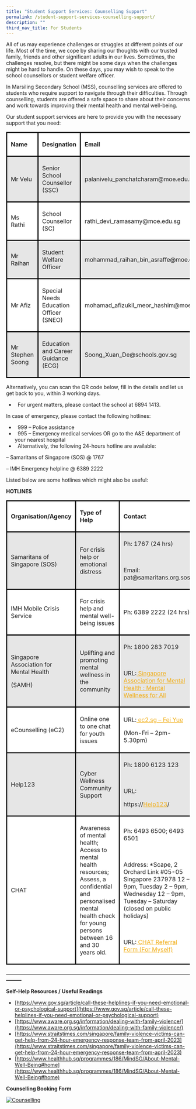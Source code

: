```yaml
---
title: "Student Support Services: Counselling Support"
permalink: /student-support-services-counselling-support/
description: ""
third_nav_title: For Students
---
```

All of us may experience challenges or struggles at different points of our life. Most of the time, we cope by sharing our thoughts with our trusted family, friends and other significant adults in our lives. Sometimes, the challenges resolve, but there might be some days when the challenges might be hard to handle. On these days, you may wish to speak to the school counsellors or student welfare officer.

In Marsiling Secondary School (MSS), counselling services are offered to students who require support to navigate through their difficulties. Through counselling, students are offered a safe space to share about their concerns and work towards improving their mental health and mental well-being.

Our student support services are here to provide you with the necessary support that you need:

<table style="box-sizing: inherit; border-collapse: collapse; border-spacing: 0px; max-width: 100%;"><tbody style="box-sizing: inherit;"><tr style="box-sizing: inherit; background: rgb(255, 255, 255);"><td style="box-sizing: inherit; padding: 5px 10px; border-style: solid; border-color: rgb(0, 0, 0);"><p style="box-sizing: inherit; font-size: 1em;"><strong style="box-sizing: inherit; font-weight: bold;">Name</strong></p></td><td style="box-sizing: inherit; padding: 5px 10px; border-style: solid; border-color: rgb(0, 0, 0);"><p style="box-sizing: inherit; font-size: 1em;"><strong style="box-sizing: inherit; font-weight: bold;">Designation</strong></p></td><td style="box-sizing: inherit; padding: 5px 10px; border-style: solid; border-color: rgb(0, 0, 0);"><p style="box-sizing: inherit; font-size: 1em;"><strong style="box-sizing: inherit; font-weight: bold;">Email</strong></p></td></tr><tr style="box-sizing: inherit; background: rgb(230, 230, 230);"><td style="box-sizing: inherit; padding: 5px 10px; border-style: solid; border-color: rgb(0, 0, 0);"><p style="box-sizing: inherit; font-size: 1em;"><span style="box-sizing: inherit; font-weight: 400;">Mr Velu</span></p></td><td style="box-sizing: inherit; padding: 5px 10px; border-style: solid; border-color: rgb(0, 0, 0);"><p style="box-sizing: inherit; font-size: 1em;"><span style="box-sizing: inherit; font-weight: 400;">Senior School Counsellor (SSC)</span></p></td><td style="box-sizing: inherit; padding: 5px 10px; border-style: solid; border-color: rgb(0, 0, 0);"><p style="box-sizing: inherit; font-size: 1em;"><span style="box-sizing: inherit; font-weight: 400;">palanivelu_panchatcharam@moe.edu.sg</span></p></td></tr><tr style="box-sizing: inherit; background: rgb(255, 255, 255);"><td style="box-sizing: inherit; padding: 5px 10px; border-style: solid; border-color: rgb(0, 0, 0);"><p style="box-sizing: inherit; font-size: 1em;"><span style="box-sizing: inherit; font-weight: 400;">Ms Rathi</span></p></td><td style="box-sizing: inherit; padding: 5px 10px; border-style: solid; border-color: rgb(0, 0, 0);"><p style="box-sizing: inherit; font-size: 1em;"><span style="box-sizing: inherit; font-weight: 400;">School Counsellor (SC)</span></p></td><td style="box-sizing: inherit; padding: 5px 10px; border-style: solid; border-color: rgb(0, 0, 0);"><p style="box-sizing: inherit; font-size: 1em;"><span style="box-sizing: inherit; font-weight: 400;">rathi_devi_ramasamy@moe.edu.sg</span></p></td></tr><tr style="box-sizing: inherit; background: rgb(230, 230, 230);"><td style="box-sizing: inherit; padding: 5px 10px; border-style: solid; border-color: rgb(0, 0, 0);"><p style="box-sizing: inherit; font-size: 1em;"><span style="box-sizing: inherit; font-weight: 400;">Mr Raihan</span></p></td><td style="box-sizing: inherit; padding: 5px 10px; border-style: solid; border-color: rgb(0, 0, 0);"><p style="box-sizing: inherit; font-size: 1em;"><span style="box-sizing: inherit; font-weight: 400;">Student Welfare Officer</span></p></td><td style="box-sizing: inherit; padding: 5px 10px; border-style: solid; border-color: rgb(0, 0, 0);"><p style="box-sizing: inherit; font-size: 1em;"><span style="box-sizing: inherit; font-weight: 400;">mohammad_raihan_bin_asraffe@moe.edu.sg</span></p></td></tr><tr style="box-sizing: inherit; background: rgb(255, 255, 255);"><td style="box-sizing: inherit; padding: 5px 10px; border-style: solid; border-color: rgb(0, 0, 0);"><p style="box-sizing: inherit; font-size: 1em;"><span style="box-sizing: inherit; font-weight: 400;">Mr Afiz</span></p></td><td style="box-sizing: inherit; padding: 5px 10px; border-style: solid; border-color: rgb(0, 0, 0);"><p style="box-sizing: inherit; font-size: 1em;"><span style="box-sizing: inherit; font-weight: 400;">Special Needs Education Officer (SNEO)</span></p></td><td style="box-sizing: inherit; padding: 5px 10px; border-style: solid; border-color: rgb(0, 0, 0);"><p style="box-sizing: inherit; font-size: 1em;"><span style="box-sizing: inherit; font-weight: 400;">mohamad_afizukil_meor_hashim@moe.edu.sg</span></p></td></tr><tr style="box-sizing: inherit; background: rgb(230, 230, 230);"><td style="box-sizing: inherit; padding: 5px 10px; border-style: solid; border-color: rgb(0, 0, 0);"><p style="box-sizing: inherit; font-size: 1em;"><span style="box-sizing: inherit; font-weight: 400;">Mr Stephen Soong</span></p></td><td style="box-sizing: inherit; padding: 5px 10px; border-style: solid; border-color: rgb(0, 0, 0);"><p style="box-sizing: inherit; font-size: 1em;"><span style="box-sizing: inherit; font-weight: 400;">Education and Career Guidance (ECG)</span></p></td><td style="box-sizing: inherit; padding: 5px 10px; border-style: solid; border-color: rgb(0, 0, 0);"><p style="box-sizing: inherit; font-size: 1em;"><span style="box-sizing: inherit; font-weight: 400;">Soong_Xuan_De@schools.gov.sg</span></p></td></tr></tbody></table>

Alternatively, you can scan the QR code below, fill in the details and let us get back to you, within 3 working days.

*     For urgent matters, please contact the school at 6894 1413.

In case of emergency, please contact the following hotlines:

*     999 – Police assistance
*     995 – Emergency medical services OR go to the A&E department of your nearest hospital
*     Alternatively, the following 24-hours hotline are available:

– Samaritans of Singapore (SOS) @ 1767

– IMH Emergency helpline @ 6389 2222

Listed below are some hotlines which might also be useful:

**HOTLINES**

<table style="box-sizing: inherit; border-collapse: collapse; border-spacing: 0px; max-width: 100%;"><tbody style="box-sizing: inherit;"><tr style="box-sizing: inherit; background: rgb(255, 255, 255);"><td style="box-sizing: inherit; padding: 5px 10px; border-style: solid; border-color: rgb(0, 0, 0);"><p style="box-sizing: inherit; font-size: 1em;"><strong style="box-sizing: inherit; font-weight: bold;">Organisation/Agency</strong></p></td><td style="box-sizing: inherit; padding: 5px 10px; border-style: solid; border-color: rgb(0, 0, 0);"><p style="box-sizing: inherit; font-size: 1em;"><strong style="box-sizing: inherit; font-weight: bold;">Type of Help</strong></p></td><td style="box-sizing: inherit; padding: 5px 10px; border-style: solid; border-color: rgb(0, 0, 0);"><p style="box-sizing: inherit; font-size: 1em;"><strong style="box-sizing: inherit; font-weight: bold;">Contact</strong></p></td></tr><tr style="box-sizing: inherit; background: rgb(230, 230, 230);"><td style="box-sizing: inherit; padding: 5px 10px; border-style: solid; border-color: rgb(0, 0, 0);"><p style="box-sizing: inherit; font-size: 1em;"><span style="box-sizing: inherit; font-weight: 400;">Samaritans of Singapore (SOS)</span></p></td><td style="box-sizing: inherit; padding: 5px 10px; border-style: solid; border-color: rgb(0, 0, 0);"><p style="box-sizing: inherit; font-size: 1em;"><span style="box-sizing: inherit; font-weight: 400;">For crisis help or emotional distress</span></p></td><td style="box-sizing: inherit; padding: 5px 10px; border-style: solid; border-color: rgb(0, 0, 0);"><p style="box-sizing: inherit; font-size: 1em;"><span style="box-sizing: inherit; font-weight: 400;">Ph: 1767 (24 hrs)</span></p><p style="box-sizing: inherit; font-size: 1em;"><span style="box-sizing: inherit; font-weight: 400;">&nbsp;</span></p><p style="box-sizing: inherit; font-size: 1em;"><span style="box-sizing: inherit; font-weight: 400;">Email: pat@samaritans.org.sos</span></p></td></tr><tr style="box-sizing: inherit; background: rgb(255, 255, 255);"><td style="box-sizing: inherit; padding: 5px 10px; border-style: solid; border-color: rgb(0, 0, 0);"><p style="box-sizing: inherit; font-size: 1em;"><span style="box-sizing: inherit; font-weight: 400;">IMH Mobile Crisis Service</span></p></td><td style="box-sizing: inherit; padding: 5px 10px; border-style: solid; border-color: rgb(0, 0, 0);"><p style="box-sizing: inherit; font-size: 1em;"><span style="box-sizing: inherit; font-weight: 400;">For crisis help and mental well-being issues</span></p></td><td style="box-sizing: inherit; padding: 5px 10px; border-style: solid; border-color: rgb(0, 0, 0);"><p style="box-sizing: inherit; font-size: 1em;"><span style="box-sizing: inherit; font-weight: 400;">Ph: 6389 2222 (24 hrs)</span></p></td></tr><tr style="box-sizing: inherit; background: rgb(230, 230, 230);"><td style="box-sizing: inherit; padding: 5px 10px; border-style: solid; border-color: rgb(0, 0, 0);"><p style="box-sizing: inherit; font-size: 1em;"><span style="box-sizing: inherit; font-weight: 400;">Singapore Association for Mental Health</span></p><p style="box-sizing: inherit; font-size: 1em;"><span style="box-sizing: inherit; font-weight: 400;">(SAMH)</span></p></td><td style="box-sizing: inherit; padding: 5px 10px; border-style: solid; border-color: rgb(0, 0, 0);"><p style="box-sizing: inherit; font-size: 1em;"><span style="box-sizing: inherit; font-weight: 400;">Uplifting and promoting mental wellness in the community</span></p></td><td style="box-sizing: inherit; padding: 5px 10px; border-style: solid; border-color: rgb(0, 0, 0);"><p style="box-sizing: inherit; font-size: 1em;"><span style="box-sizing: inherit; font-weight: 400;">Ph: 1800 283 7019</span></p><p style="box-sizing: inherit; font-size: 1em;"><span style="box-sizing: inherit; font-weight: 400;">&nbsp;</span></p><p style="box-sizing: inherit; font-size: 1em;"><span style="box-sizing: inherit; font-weight: 400;">URL:</span><a href="https://www.samhealth.org.sg/" style="box-sizing: inherit; background-color: transparent; transition: all 0.25s ease-in-out 0s; text-decoration: underline; color: rgb(241, 174, 22);"><span>&nbsp;</span><span style="box-sizing: inherit; font-weight: 400;">Singapore Association for Mental Health : Mental Wellness for All</span></a></p></td></tr><tr style="box-sizing: inherit; background: rgb(255, 255, 255);"><td style="box-sizing: inherit; padding: 5px 10px; border-style: solid; border-color: rgb(0, 0, 0);"><p style="box-sizing: inherit; font-size: 1em;"><span style="box-sizing: inherit; font-weight: 400;">eCounselling (eC2)</span></p></td><td style="box-sizing: inherit; padding: 5px 10px; border-style: solid; border-color: rgb(0, 0, 0);"><p style="box-sizing: inherit; font-size: 1em;"><span style="box-sizing: inherit; font-weight: 400;">Online one to one chat for youth issues</span></p></td><td style="box-sizing: inherit; padding: 5px 10px; border-style: solid; border-color: rgb(0, 0, 0);"><p style="box-sizing: inherit; font-size: 1em;"><span style="box-sizing: inherit; font-weight: 400;">URL:</span><a href="https://fycs.org/ec2-sg/" style="box-sizing: inherit; background-color: transparent; transition: all 0.25s ease-in-out 0s; text-decoration: underline; color: rgb(241, 174, 22);"><span>&nbsp;</span><span style="box-sizing: inherit; font-weight: 400;">ec2.sg – Fei Yue</span></a></p><p style="box-sizing: inherit; font-size: 1em;"><span style="box-sizing: inherit; font-weight: 400;">(Mon-Fri – 2pm-5.30pm)</span></p></td></tr><tr style="box-sizing: inherit; background: rgb(230, 230, 230);"><td style="box-sizing: inherit; padding: 5px 10px; border-style: solid; border-color: rgb(0, 0, 0);"><p style="box-sizing: inherit; font-size: 1em;"><span style="box-sizing: inherit; font-weight: 400;">Help123</span></p></td><td style="box-sizing: inherit; padding: 5px 10px; border-style: solid; border-color: rgb(0, 0, 0);"><p style="box-sizing: inherit; font-size: 1em;"><span style="box-sizing: inherit; font-weight: 400;">Cyber Wellness Community Support</span></p></td><td style="box-sizing: inherit; padding: 5px 10px; border-style: solid; border-color: rgb(0, 0, 0);"><p style="box-sizing: inherit; font-size: 1em;"><span style="box-sizing: inherit; font-weight: 400;">Ph: 1800 6123 123</span></p><p style="box-sizing: inherit; font-size: 1em;"><span style="box-sizing: inherit; font-weight: 400;">&nbsp;</span></p><p style="box-sizing: inherit; font-size: 1em;"><span style="box-sizing: inherit; font-weight: 400;">URL:</span></p><p style="box-sizing: inherit; font-size: 1em;"><span style="box-sizing: inherit; font-weight: 400;">https://</span><a href="https://www.help123.sg/" style="box-sizing: inherit; background-color: transparent; transition: all 0.25s ease-in-out 0s; text-decoration: underline; color: rgb(241, 174, 22);"><span style="box-sizing: inherit; font-weight: 400;">Help123</span></a><span style="box-sizing: inherit; font-weight: 400;">/</span></p></td></tr><tr style="box-sizing: inherit; background: rgb(255, 255, 255);"><td style="box-sizing: inherit; padding: 5px 10px; border-style: solid; border-color: rgb(0, 0, 0);"><p style="box-sizing: inherit; font-size: 1em;"><span style="box-sizing: inherit; font-weight: 400;">CHAT</span></p></td><td style="box-sizing: inherit; padding: 5px 10px; border-style: solid; border-color: rgb(0, 0, 0);"><p style="box-sizing: inherit; font-size: 1em;"><span style="box-sizing: inherit; font-weight: 400;">Awareness of mental health; Access to mental health resources; Assess, a confidential and personalised mental health check for young persons between 16 and 30 years old.</span></p></td><td style="box-sizing: inherit; padding: 5px 10px; border-style: solid; border-color: rgb(0, 0, 0);"><p style="box-sizing: inherit; font-size: 1em;"><span style="box-sizing: inherit; font-weight: 400;">Ph: 6493 6500; 6493 6501</span></p><p style="box-sizing: inherit; font-size: 1em;"><span style="box-sizing: inherit; font-weight: 400;">&nbsp;</span></p><p style="box-sizing: inherit; font-size: 1em;"><span style="box-sizing: inherit; font-weight: 400;">Address: *Scape, 2 Orchard Link #05-05 Singapore 237978 12 – 9pm, Tuesday 2 – 9pm, Wednesday 12 – 9pm, Tuesday – Saturday (closed on public holidays)</span></p><p style="box-sizing: inherit; font-size: 1em;"><span style="box-sizing: inherit; font-weight: 400;">&nbsp;</span></p><p style="box-sizing: inherit; font-size: 1em;"><span style="box-sizing: inherit; font-weight: 400;">URL:</span><a href="https://www.form.gov.sg/611c9d967f4b5f001244fbbe" style="box-sizing: inherit; background-color: transparent; transition: all 0.25s ease-in-out 0s; text-decoration: underline; color: rgb(241, 174, 22);"><span>&nbsp;</span><span style="box-sizing: inherit; font-weight: 400;">CHAT Referral Form (For Myself)</span></a></p></td></tr></tbody></table>

**———————————————————————————————————————**

**Self-Help Resources /** **Useful Readings**

*   [https://www.gov.sg/article/call-these-helplines-if-you-need-emotional-or-psychological-support](https://www.gov.sg/article/call-these-helplines-if-you-need-emotional-or-psychological-support)
*   [https://www.aware.org.sg/information/dealing-with-family-violence/](https://www.aware.org.sg/information/dealing-with-family-violence/)
*   [https://www.straitstimes.com/singapore/family-violence-victims-can-get-help-from-24-hour-emergency-response-team-from-april-2023](https://www.straitstimes.com/singapore/family-violence-victims-can-get-help-from-24-hour-emergency-response-team-from-april-2023)
*   [https://www.healthhub.sg/programmes/186/MindSG/About-Mental-Well-Being#home](https://www.healthhub.sg/programmes/186/MindSG/About-Mental-Well-Being#home)

**Counselling Booking Form**


[![Counselling](https://marsilingsec.moe.edu.sg/wp-content/uploads/2023/02/Counselling.jpg)](https://go.gov.sg/msscounsellingbook)